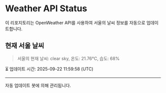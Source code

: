 
# Weather API Status

이 리포지토리는 OpenWeather API를 사용하여 서울의 날씨 정보를 자동으로 업데이트합니다.

## 현재 서울 날씨
> 서울의 현재 날씨: clear sky, 온도: 21.76°C, 습도: 68%

⏳ 업데이트 시간: 2025-09-22 11:59:58 (UTC)

---
자동 업데이트 봇에 의해 관리됩니다.
